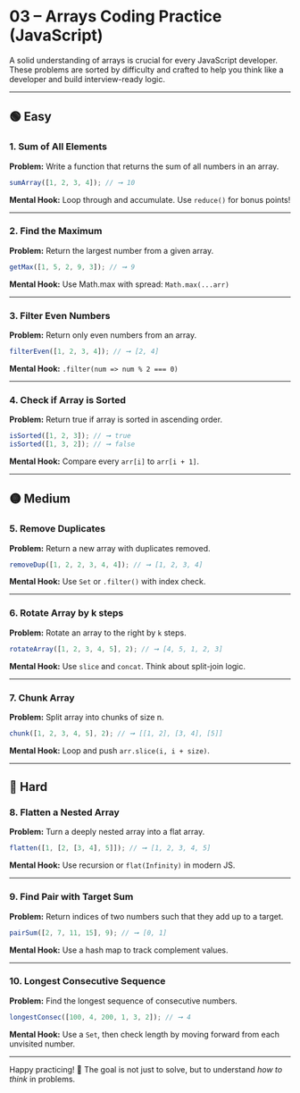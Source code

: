 # 03 – Arrays Coding Practice (JavaScript)

A solid understanding of arrays is crucial for every JavaScript developer. These problems are sorted by difficulty and crafted to help you think like a developer and build interview-ready logic.

---

## 🟢 Easy

### 1. Sum of All Elements
**Problem:** Write a function that returns the sum of all numbers in an array.

```js
sumArray([1, 2, 3, 4]); // ➞ 10
```

**Mental Hook:** Loop through and accumulate. Use `reduce()` for bonus points!

---

### 2. Find the Maximum
**Problem:** Return the largest number from a given array.

```js
getMax([1, 5, 2, 9, 3]); // ➞ 9
```

**Mental Hook:** Use Math.max with spread: `Math.max(...arr)`

---

### 3. Filter Even Numbers
**Problem:** Return only even numbers from an array.

```js
filterEven([1, 2, 3, 4]); // ➞ [2, 4]
```

**Mental Hook:** `.filter(num => num % 2 === 0)`

---

### 4. Check if Array is Sorted
**Problem:** Return true if array is sorted in ascending order.

```js
isSorted([1, 2, 3]); // ➞ true
isSorted([1, 3, 2]); // ➞ false
```

**Mental Hook:** Compare every `arr[i]` to `arr[i + 1]`.

---

## 🟡 Medium

### 5. Remove Duplicates
**Problem:** Return a new array with duplicates removed.

```js
removeDup([1, 2, 2, 3, 4, 4]); // ➞ [1, 2, 3, 4]
```

**Mental Hook:** Use `Set` or `.filter()` with index check.

---

### 6. Rotate Array by k steps
**Problem:** Rotate an array to the right by `k` steps.

```js
rotateArray([1, 2, 3, 4, 5], 2); // ➞ [4, 5, 1, 2, 3]
```

**Mental Hook:** Use `slice` and `concat`. Think about split-join logic.

---

### 7. Chunk Array
**Problem:** Split array into chunks of size n.

```js
chunk([1, 2, 3, 4, 5], 2); // ➞ [[1, 2], [3, 4], [5]]
```

**Mental Hook:** Loop and push `arr.slice(i, i + size)`.

---

## 🔴 Hard

### 8. Flatten a Nested Array
**Problem:** Turn a deeply nested array into a flat array.

```js
flatten([1, [2, [3, 4], 5]]); // ➞ [1, 2, 3, 4, 5]
```

**Mental Hook:** Use recursion or `flat(Infinity)` in modern JS.

---

### 9. Find Pair with Target Sum
**Problem:** Return indices of two numbers such that they add up to a target.

```js
pairSum([2, 7, 11, 15], 9); // ➞ [0, 1]
```

**Mental Hook:** Use a hash map to track complement values.

---

### 10. Longest Consecutive Sequence
**Problem:** Find the longest sequence of consecutive numbers.

```js
longestConsec([100, 4, 200, 1, 3, 2]); // ➞ 4
```

**Mental Hook:** Use a `Set`, then check length by moving forward from each unvisited number.

---

Happy practicing! 🧠 The goal is not just to solve, but to understand *how to think* in problems.